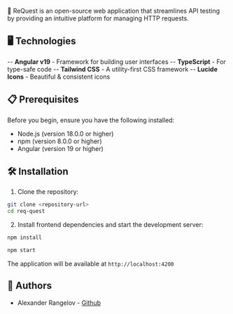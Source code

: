🚀 ReQuest is an open-source web application that streamlines API testing by providing an intuitive platform for managing HTTP requests.

## 🖥️ Technologies

-- **Angular v19** - Framework for building user interfaces
-- **TypeScript** - For type-safe code
-- **Tailwind CSS** - A utility-first CSS framework
-- **Lucide Icons** - Beautiful & consistent icons

## 📋 Prerequisites

Before you begin, ensure you have the following installed:

- Node.js (version 18.0.0 or higher)
- npm (version 8.0.0 or higher)
- Angular (version 19 or higher)

## 🛠️ Installation

1. Clone the repository:

```bash
git clone <repository-url>
cd req-quest
```

2. Install frontend dependencies and start the development server:

```bash
npm install
```

```bash
npm start
```

The application will be available at `http://localhost:4200`

## 👥 Authors

- Alexander Rangelov - [Github](https://github.com/arangelovv)
